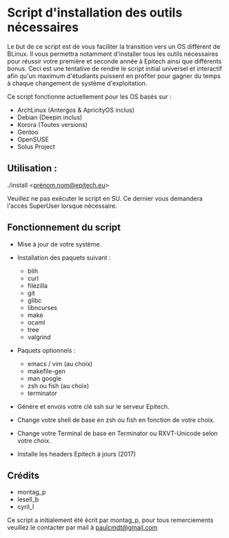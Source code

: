 # Script d'installation des outils nécessaires
Le but de ce script est de vous faciliter la transition vers un OS différent de BLinux.
Il vous permettra notamment d'installer tous les outils nécessaires pour réussir votre première et seconde année à Epitech ainsi que différents bonus.
Ceci est une tentative de rendre le script initial universel et interactif afin qu'un maximum d'étudiants puissent en profiter pour gagner du temps à chaque changement de système d'exploitation.


Ce script fonctionne actuellement pour les OS basés sur :
- ArchLinux (Antergos & ApricityOS inclus)
- Debian (Deepin inclus)
- Korora (Toutes versions)
- Gentoo
- OpenSUSE
- Solus Project


## Utilisation :
./install <prénom.nom@epitech.eu>

Veuillez ne pas exécuter le script en SU.
Ce dernier vous demandera l'accès SuperUser lorsque nécessaire.


## Fonctionnement du script

* Mise à jour de votre système.

* Installation des paquets suivant :
    - blih
    - curl
    - filezilla
    - git
    - glibc
    - libncurses
    - make
    - ocaml
    - tree
    - valgrind
* Paquets optionnels :
    - emacs / vim (au choix)
    - makefile-gen
    - man google
    - zsh ou fish (au choix)
    - terminator

* Génère et envois votre clé ssh sur le serveur Epitech.

* Change votre shell de base en zsh ou fish en fonction de votre choix.

* Change votre Terminal de base en Terminator ou RXVT-Unicode selon votre choix.

* Installe les headers Epitech à jours (2017)


## Crédits

* montag_p
* lesell_b
* cyril_l

Ce script a initialement été écrit par montag_p, pour tous remerciements veuillez le contacter par mail à paulcmdt@gmail.com
